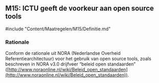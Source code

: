 ## M15: ICTU geeft de voorkeur aan open source tools

#include "Content/Maatregelen/M15/Definitie.md"

### Rationale

Conform de rationale uit NORA (Nederlandse Overheid Referentiearchitectuur) voor het gebruik van open source tools, zoals beschreven in NORA v3.0 drijfveer “beleid open standaarden” ([http://www.noraonline.nl/wiki/Beleid_open_standaarden](http://www.noraonline.nl/wiki/Beleid_open_standaarden)).
